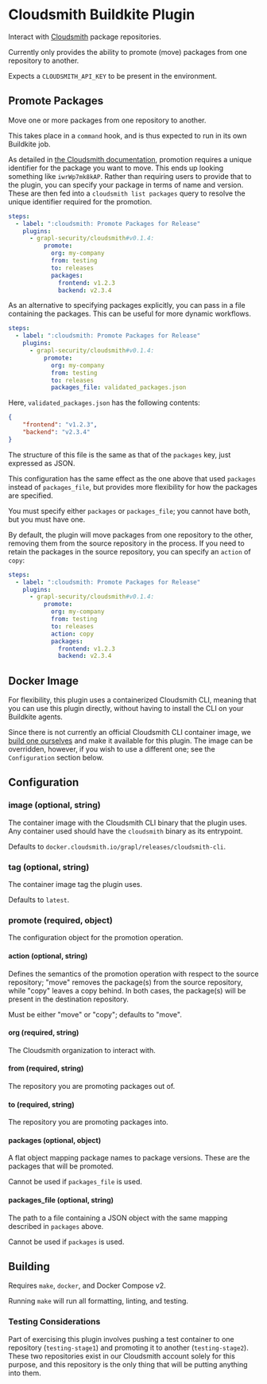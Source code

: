# Cloudsmith Buildkite Plugin

Interact with [Cloudsmith](https://cloudsmith.io) package
repositories.

Currently only provides the ability to promote (move) packages from
one repository to another.

Expects a `CLOUDSMITH_API_KEY` to be present in the environment.

## Promote Packages

Move one or more packages from one repository to another.

This takes place in a `command` hook, and is thus expected to run in its own Buildkite job.

As detailed in [the Cloudsmith
documentation](https://help.cloudsmith.io/docs/move-a-package),
promotion requires a unique identifier for the package you want to
move. This ends up looking something like `iwrWp7mk8kAP`. Rather than
requiring users to provide that to the plugin, you can specify your
package in terms of name and version. These are then fed into a
`cloudsmith list packages` query to resolve the unique identifier
required for the promotion.

```yaml
steps:
  - label: ":cloudsmith: Promote Packages for Release"
    plugins:
      - grapl-security/cloudsmith#v0.1.4:
          promote:
            org: my-company
            from: testing
            to: releases
            packages:
              frontend: v1.2.3
              backend: v2.3.4
```

As an alternative to specifying packages explicitly, you can pass in a
file containing the packages. This can be useful for more dynamic
workflows.

```yaml
steps:
  - label: ":cloudsmith: Promote Packages for Release"
    plugins:
      - grapl-security/cloudsmith#v0.1.4:
          promote:
            org: my-company
            from: testing
            to: releases
            packages_file: validated_packages.json
```

Here, `validated_packages.json` has the following contents:

```json
{
    "frontend": "v1.2.3",
    "backend": "v2.3.4"
}
```

The structure of this file is the same as that of the `packages` key,
just expressed as JSON.

This configuration has the same effect as the one above that used
`packages` instead of `packages_file`, but provides more flexibility
for how the packages are specified.

You must specify either `packages` or `packages_file`; you cannot have
both, but you must have one.

By default, the plugin will move packages from one repository to the
other, removing them from the source repository in the process. If you
need to retain the packages in the source repository, you can specify
an `action` of `copy`:

```yaml
steps:
  - label: ":cloudsmith: Promote Packages for Release"
    plugins:
      - grapl-security/cloudsmith#v0.1.4:
          promote:
            org: my-company
            from: testing
            to: releases
            action: copy
            packages:
              frontend: v1.2.3
              backend: v2.3.4
```

## Docker Image

For flexibility, this plugin uses a containerized Cloudsmith CLI,
meaning that you can use this plugin directly, without having to
install the CLI on your Buildkite agents.

Since there is not currently an official Cloudsmith CLI container
image, we [build one ourselves](./Dockerfile) and make it available
for this plugin. The image can be overridden, however, if you wish to
use a different one; see the `Configuration` section below.

## Configuration

### image (optional, string)

The container image with the Cloudsmith CLI binary that the plugin
uses. Any container used should have the `cloudsmith` binary as its
entrypoint.

Defaults to `docker.cloudsmith.io/grapl/releases/cloudsmith-cli`.

### tag (optional, string)

The container image tag the plugin uses.

Defaults to `latest`.

### promote (required, object)

The configuration object for the promotion operation.

#### action (optional, string)
Defines the semantics of the promotion operation with respect to the
source repository; "move" removes the package(s) from the source
repository, while "copy" leaves a copy behind. In both cases, the
package(s) will be present in the destination repository.

Must be either "move" or "copy"; defaults to "move".

#### org (required, string)

The Cloudsmith organization to interact with.

#### from (required, string)

The repository you are promoting packages out of.

#### to (required, string)

The repository you are promoting packages into.

#### packages (optional, object)

A flat object mapping package names to package versions. These are the
packages that will be promoted.

Cannot be used if `packages_file` is used.

#### packages_file (optional, string)

The path to a file containing a JSON object with the same mapping
described in `packages` above.

Cannot be used if `packages` is used.

## Building

Requires `make`, `docker`, and Docker Compose v2.

Running `make` will run all formatting, linting, and testing.

### Testing Considerations

Part of exercising this plugin involves pushing a test container to
one repository (`testing-stage1`) and promoting it to another
(`testing-stage2`). These two repositories exist in our Cloudsmith
account solely for this purpose, and this repository is the only thing
that will be putting anything into them.
